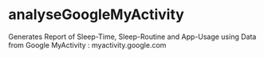 # analyseGoogleMyActivity
Generates Report of Sleep-Time, Sleep-Routine and App-Usage using Data from Google MyActivity : myactivity.google.com
